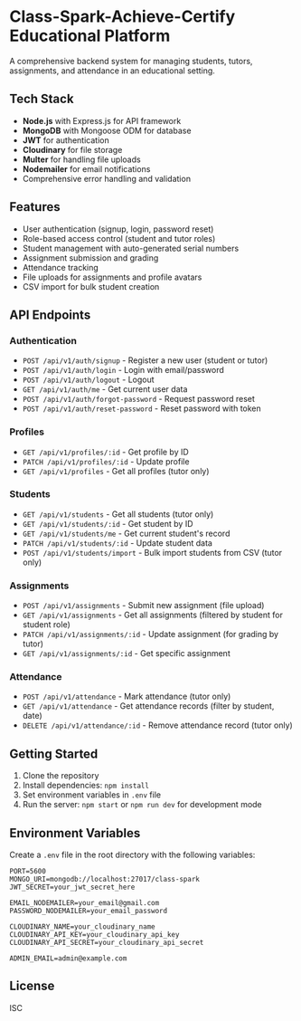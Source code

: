 # Class-Spark-Achieve-Certify Educational Platform

A comprehensive backend system for managing students, tutors, assignments, and attendance in an educational setting.

## Tech Stack

- **Node.js** with Express.js for API framework
- **MongoDB** with Mongoose ODM for database
- **JWT** for authentication
- **Cloudinary** for file storage
- **Multer** for handling file uploads
- **Nodemailer** for email notifications
- Comprehensive error handling and validation

## Features

- User authentication (signup, login, password reset)
- Role-based access control (student and tutor roles)
- Student management with auto-generated serial numbers
- Assignment submission and grading
- Attendance tracking
- File uploads for assignments and profile avatars
- CSV import for bulk student creation

## API Endpoints

### Authentication

- `POST /api/v1/auth/signup` - Register a new user (student or tutor)
- `POST /api/v1/auth/login` - Login with email/password
- `POST /api/v1/auth/logout` - Logout
- `GET /api/v1/auth/me` - Get current user data
- `POST /api/v1/auth/forgot-password` - Request password reset
- `POST /api/v1/auth/reset-password` - Reset password with token

### Profiles

- `GET /api/v1/profiles/:id` - Get profile by ID
- `PATCH /api/v1/profiles/:id` - Update profile
- `GET /api/v1/profiles` - Get all profiles (tutor only)

### Students

- `GET /api/v1/students` - Get all students (tutor only)
- `GET /api/v1/students/:id` - Get student by ID
- `GET /api/v1/students/me` - Get current student's record
- `PATCH /api/v1/students/:id` - Update student data
- `POST /api/v1/students/import` - Bulk import students from CSV (tutor only)

### Assignments

- `POST /api/v1/assignments` - Submit new assignment (file upload)
- `GET /api/v1/assignments` - Get all assignments (filtered by student for student role)
- `PATCH /api/v1/assignments/:id` - Update assignment (for grading by tutor)
- `GET /api/v1/assignments/:id` - Get specific assignment

### Attendance

- `POST /api/v1/attendance` - Mark attendance (tutor only)
- `GET /api/v1/attendance` - Get attendance records (filter by student, date)
- `DELETE /api/v1/attendance/:id` - Remove attendance record (tutor only)

## Getting Started

1. Clone the repository
2. Install dependencies: `npm install`
3. Set environment variables in `.env` file
4. Run the server: `npm start` or `npm run dev` for development mode

## Environment Variables

Create a `.env` file in the root directory with the following variables:

```
PORT=5600
MONGO_URI=mongodb://localhost:27017/class-spark
JWT_SECRET=your_jwt_secret_here

EMAIL_NODEMAILER=your_email@gmail.com
PASSWORD_NODEMAILER=your_email_password

CLOUDINARY_NAME=your_cloudinary_name
CLOUDINARY_API_KEY=your_cloudinary_api_key
CLOUDINARY_API_SECRET=your_cloudinary_api_secret

ADMIN_EMAIL=admin@example.com
```

## License

ISC
